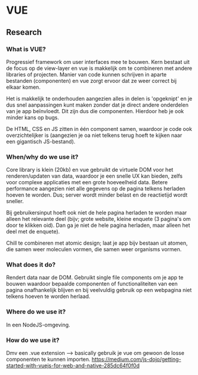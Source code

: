 # VUE

## Research

### What is VUE?

Progressief framework om user interfaces mee te bouwen.
Kern bestaat uit de focus op de view-layer en vue is makkelijk om te combineren met andere libraries of projecten. Manier van code kunnen schrijven in aparte bestanden (componenten) en vue zorgt ervoor dat ze weer correct bij elkaar komen.

Het is makkelijk te onderhouden aangezien alles in delen is 'opgeknipt' en je dus snel aanpassingen kunt maken zonder dat je direct andere onderdelen van je app beïnvloedt. Dit zijn dus die componenten. Hierdoor heb je ook minder kans op bugs.

De HTML, CSS en JS zitten in één component samen, waardoor je code ook overzichtelijker is (aangezien je oa niet telkens terug hoeft te kijken naar een gigantisch JS-bestand).

### When/why do we use it?

Core library is klein (20kb) en vue gebruikt de virtuele DOM voor het renderen/updaten van data, waardoor je een snelle UX kan bieden, zelfs voor complexe applicaties met een grote hoeveelheid data.
Betere performance aangezien niet alle gegevens op de pagina telkens herladen hoeven te worden. Dus; server wordt minder belast en de reactietijd wordt sneller.

Bij gebruikersinput hoeft ook niet de hele pagina herladen te worden maar alleen het relevante deel (bijv; grote website, kleine enquete (3 pagina's om door te klikken oid). Dan ga je niet de hele pagina herladen, maar alleen het deel met de enquete).

Chill te combineren met atomic design; laat je app bijv bestaan uit atomen, die samen weer moleculen vormen, die samen weer organisms vormen.

### What does it do?

Rendert data naar de DOM.
Gebruikt single file components om je app te bouwen waardoor bepaalde componenten of functionaliteiten van een pagina onafhankelijk blijven en bij veelvuldig gebruik op een webpagina niet telkens hoeven te worden herlaad.

### Where do we use it?

In een NodeJS-omgeving.

### How do we use it?

Dmv een .vue extension --> basically gebruik je vue om gewoon de losse componenten te kunnen importen.
https://medium.com/js-dojo/getting-started-with-vuejs-for-web-and-native-285dc64f0f0d
